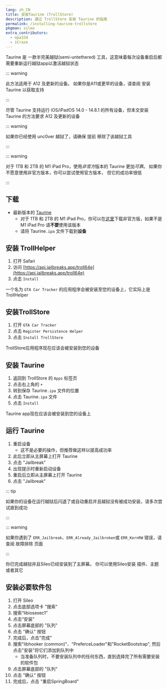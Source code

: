 ```yaml
---
lang: zh_CN
title: 安装Taurine (TrollStore)
description: 通过 TrollStore 安装 Taurine 的指南
permalink: /installing-taurine-trollstore
pkgman: sileo
extra_contributors:
  - opa334
  - iCraze
---
```


Taurine 是 <router-link to="/types-of-jailbreak/#semi-untethered-jailbreaks">一款半完美越狱(semi-untethered) 工具，</router-link>这意味着每次设备重启后都需要重新运行越狱app以激活越狱状态

::: warning


此方法适用于 A12 及更新的设备。 如果你是A11或更早的设备，请查阅 <router-link to="/installing-taurine">安装 Taurine</router-link> 以获取支持

:::


尽管 Taurine 支持运行 iOS/iPadOS 14.0 - 14.8.1 的所有设备，但本文安装 Taurine 的方法要求 A12 及更新的设备

::: warning


如果你已经使用 unc0ver 越狱了，请确保 <router-link to="/removing-unc0ver">提前</router-link> 移除了该越狱工具

:::


::: warning


对于 1TB 和 2TB 的 M1 iPad Pro，使用*非官方*版本的 Taurine 更加*可靠*。 如果你不愿意使用非官方版本，你可以尝试使用官方版本， 但它的成功率很低

:::


## 下载

- 最新版本的 [Taurine](https://taurine.app/)
    - 对于 1TB 和 2TB 的 M1 iPad Pro，你可以在[这里](https://github.com/TheMasterOfMike/Taurine/releases/tag/1.1.7-3_M1)下载非官方版，如果不是 M1 iPad Pro 请**不要**使用该版本
    - 请将 Taurine`.ipa` 文件下载到**设备**

## 安装 TrollHelper

1. 打开 Safari
1. 访问 [https://api.jailbreaks.app/troll64e](https://api.jailbreaks.app/troll64e)
1. 点击 `Install`

一个名为 `GTA Car Tracker` 的应用程序会被安装至您的设备上，它实际上是TrollHelper

## 安装TrollStore

1. 打开 `GTA Car Tracker`
1. 点击 `Register Persistence Helper`
1. 点击 `Install TrollStore`

TrollStore应用程序现在应该会被安装到您的设备

## 安装 Taurine

1. 返回到 TrollStore 的 `Apps` 标签页
1. 点击右上角的 `+`
1. 转到保存 Taurine`.ipa` 文件的位置
1. 点击 Taurine`.ipa` 文件
1. 点击 `Install`

Taurine app现在应该会被安装到您的设备上

## 运行 Taurine

1. 重启设备
    - 这不是必要的操作，但推荐做这样以提高成功率
1. 此后立即从主屏幕上打开 Taurine
1. 点击 "Jailbreak"
1. 出现提示时重新启动设备
1. 重启后立即从主屏幕上打开 Taurine
1. 点击 "Jailbreak"

::: tip


如果你的设备在运行越狱后闪退了或自动重启并且越狱没有被成功安装，请多次尝试直到成功

:::


::: warning


如果你遇到了 `ERR_Jailbreak`、`ERR_Already_Jailbroken`或 `ERR_KernRW` 错误，请查阅 <router-link to="/troubleshooting/#common-errors-on-odyssey-and-taurine">故障排除</router-link> 页面

:::


你已完成越狱并且Sileo已经安装到了主屏幕。 你可以使用Sileo安装 <router-link to="/faq/#what-are-tweaks">插件、</router-link>主题或者其它

## 安装必要软件包

1. 打开 Sileo
1. 点击底部选项卡 "搜索"
1. 搜索“libiosexec1”
1. 点击“安装”
1. 点击屏幕底部的 "队列"
1. 点击 "确认" 按钮
1. 完成后，点击"完成"
1. 搜索"libhooker (common)"、"PreferceLoader"和"RocketBootstrap", 然后点击"安装"将它们添加到队列中
    - 当准备队列时，不要安装队列中的任何东西，直到选择完了所有需要安装的软件包
1. 点击屏幕底部的 "队列"
1. 点击 "确认" 按钮
1. 完成后，点击 "重启SpringBoard"